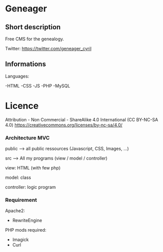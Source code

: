 # Geneager
## Short description
Free CMS for the genealogy.

Twitter: https://twitter.com/geneager_cyril

## Informations
Languages:

-HTML
-CSS
-JS
-PHP
-MySQL

# Licence
Attribution - Non Commercial - ShareAlike 4.0 International (CC BY-NC-SA 4.0)
https://creativecommons.org/licenses/by-nc-sa/4.0/

### Architecture MVC
public --> all public ressources (Javascript, CSS, Images, ...)

src --> All my programs (view / model / controller)

view: HTML (with few php)

model: class

controller: logic program

### Requirement
Apache2:
- RewriteEngine

PHP mods required: 
- Imagick
- Curl
